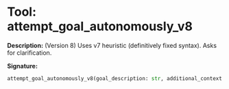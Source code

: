# Tool: attempt_goal_autonomously_v8

**Description:**
(Version 8) Uses v7 heuristic (definitively fixed syntax). Asks for clarification.

**Signature:**
```python
attempt_goal_autonomously_v8(goal_description: str, additional_context: dict = None) -> dict
```

